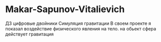 # Makar-Sapunov-Vitalievich
ДЗ цифровые двойники Симуляция гравитации
В своем проекте я показал воздействие физического явления на тело. на обьект сфера действует гравитация
